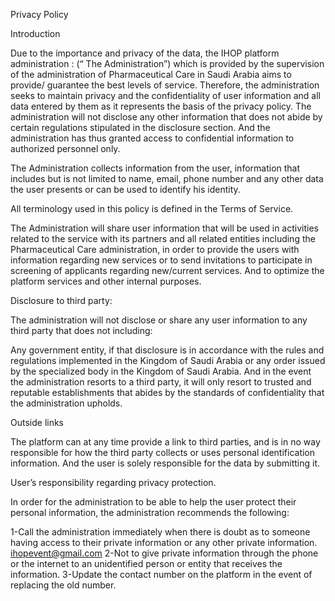 Privacy Policy


Introduction

Due to the importance and privacy of the data, the IHOP platform administration : 
 (“ The Administration”) which is provided by the supervision of the administration of Pharmaceutical Care in Saudi Arabia aims to provide/ guarantee the best levels of service. Therefore, the administration seeks to maintain privacy and the confidentiality of user information and all data entered by them as it represents the basis of the privacy policy. The administration will not disclose any other information that does not abide by certain regulations stipulated in the disclosure section. And the administration has thus granted access to confidential information to authorized personnel only.

The Administration collects information from the user, information that includes but is not limited to name, email, phone number and any other data the user presents or can be used to identify his identity. 


All terminology used in this policy is defined in the Terms of Service.




The Administration will share user information that will be used in activities related to the service with its partners and all related entities including the Pharmaceutical Care administration, in order to provide the users with information regarding new services or to send invitations to participate in screening of applicants regarding new/current services. And to optimize the platform services and other internal purposes.

Disclosure to third party:

The administration will not disclose or share any user information to any third party that does not including:

Any government entity, if that disclosure is in accordance with the rules and regulations implemented in the Kingdom of Saudi Arabia or any order issued by the specialized body in the Kingdom of Saudi Arabia. And in the event the administration resorts to a third party, it will only resort to trusted and reputable establishments that abides by the standards of confidentiality that the administration upholds. 




Outside links

The platform can at any time provide a link to third parties, and is in no way responsible for how the third party collects or uses personal identification information. And the user is solely responsible for the data by submitting it.

User’s responsibility regarding privacy protection.

In order for the administration to be able to help the user protect their personal information, the administration recommends the following:


1-Call the administration immediately when there is doubt as to someone having access to their private information or any other private information.
ihopevent@gmail.com 
2-Not to give private information through the phone or the internet to an unidentified person or entity that receives the information.
3-Update the contact number on the platform in the event of replacing the old number.
